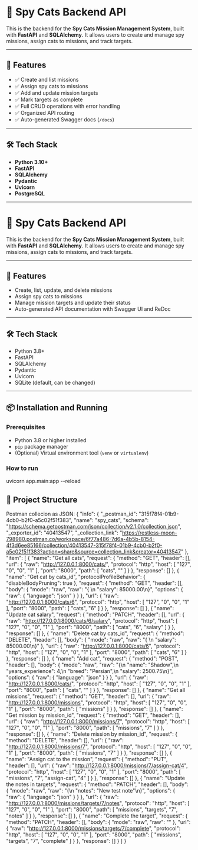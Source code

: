 # 🐾 Spy Cats Backend API

This is the backend for the **Spy Cats Mission Management System**, built with **FastAPI** and **SQLAlchemy**. It allows users to create and manage spy missions, assign cats to missions, and track targets.

---

## 🚀 Features

- ✅ Create and list missions
- ✅ Assign spy cats to missions
- ✅ Add and update mission targets
- ✅ Mark targets as complete
- ✅ Full CRUD operations with error handling
- ✅ Organized API routing
- ✅ Auto-generated Swagger docs (`/docs`)

---

## 🛠 Tech Stack

- **Python 3.10+**
- **FastAPI**
- **SQLAlchemy**
- **Pydantic**
- **Uvicorn**
- **PostgreSQL**

---

# 🐾 Spy Cats Backend API

This is the backend for the **Spy Cats Mission Management System**, built with **FastAPI** and **SQLAlchemy**. It allows users to create and manage spy missions, assign cats to missions, and track targets.

---

## 🚀 Features

- Create, list, update, and delete missions
- Assign spy cats to missions
- Manage mission targets and update their status
- Auto-generated API documentation with Swagger UI and ReDoc

---

## 🛠 Tech Stack

- Python 3.8+
- FastAPI
- SQLAlchemy
- Pydantic
- Uvicorn
- SQLite (default, can be changed)

---

## 📦 Installation and Running

### Prerequisites

- Python 3.8 or higher installed
- `pip` package manager
- (Optional) Virtual environment tool (`venv` or `virtualenv`)

### How to run
uvicorn app.main:app --reload


## 📁 Project Structure
Postman collecion as JSON:
{
	"info": {
		"_postman_id": "315f78f4-01b9-4cb0-b2f0-a5c02f51f383",
		"name": "spy_cats",
		"schema": "https://schema.getpostman.com/json/collection/v2.1.0/collection.json",
		"_exporter_id": "40413547",
		"_collection_link": "https://restless-moon-798980.postman.co/workspace/6f77a486-7d6a-4b5b-8154-4f3d6ee85166/collection/40413547-315f78f4-01b9-4cb0-b2f0-a5c02f51f383?action=share&source=collection_link&creator=40413547"
	},
	"item": [
		{
			"name": "Get all cats",
			"request": {
				"method": "GET",
				"header": [],
				"url": {
					"raw": "http://127.0.0.1:8000/cats/",
					"protocol": "http",
					"host": [
						"127",
						"0",
						"0",
						"1"
					],
					"port": "8000",
					"path": [
						"cats",
						""
					]
				}
			},
			"response": []
		},
		{
			"name": "Get cat by cats_id",
			"protocolProfileBehavior": {
				"disableBodyPruning": true
			},
			"request": {
				"method": "GET",
				"header": [],
				"body": {
					"mode": "raw",
					"raw": "{ \n    \"salary\": 85000.00\n}",
					"options": {
						"raw": {
							"language": "json"
						}
					}
				},
				"url": {
					"raw": "http://127.0.0.1:8000/cats/6",
					"protocol": "http",
					"host": [
						"127",
						"0",
						"0",
						"1"
					],
					"port": "8000",
					"path": [
						"cats",
						"6"
					]
				}
			},
			"response": []
		},
		{
			"name": "Update cat salary",
			"request": {
				"method": "PATCH",
				"header": [],
				"url": {
					"raw": "http://127.0.0.1:8000/cats/6/salary",
					"protocol": "http",
					"host": [
						"127",
						"0",
						"0",
						"1"
					],
					"port": "8000",
					"path": [
						"cats",
						"6",
						"salary"
					]
				}
			},
			"response": []
		},
		{
			"name": "Delete cat by cats_id",
			"request": {
				"method": "DELETE",
				"header": [],
				"body": {
					"mode": "raw",
					"raw": "{ \n    \"salary\": 85000.00\n}"
				},
				"url": {
					"raw": "http://127.0.0.1:8000/cats/6",
					"protocol": "http",
					"host": [
						"127",
						"0",
						"0",
						"1"
					],
					"port": "8000",
					"path": [
						"cats",
						"6"
					]
				}
			},
			"response": []
		},
		{
			"name": "Add cat",
			"request": {
				"method": "POST",
				"header": [],
				"body": {
					"mode": "raw",
					"raw": "{\n  \"name\": \"Shadow\",\n  \"years_experience\": 4,\n  \"breed\": \"Persian\",\n  \"salary\": 2500.75\n}",
					"options": {
						"raw": {
							"language": "json"
						}
					}
				},
				"url": {
					"raw": "http://127.0.0.1:8000/cats/",
					"protocol": "http",
					"host": [
						"127",
						"0",
						"0",
						"1"
					],
					"port": "8000",
					"path": [
						"cats",
						""
					]
				}
			},
			"response": []
		},
		{
			"name": "Get all missions",
			"request": {
				"method": "GET",
				"header": [],
				"url": {
					"raw": "http://127.0.0.1:8000/missions",
					"protocol": "http",
					"host": [
						"127",
						"0",
						"0",
						"1"
					],
					"port": "8000",
					"path": [
						"missions"
					]
				}
			},
			"response": []
		},
		{
			"name": "Get mission by mission_id",
			"request": {
				"method": "GET",
				"header": [],
				"url": {
					"raw": "http://127.0.0.1:8000/missions/7",
					"protocol": "http",
					"host": [
						"127",
						"0",
						"0",
						"1"
					],
					"port": "8000",
					"path": [
						"missions",
						"7"
					]
				}
			},
			"response": []
		},
		{
			"name": "Delete mission by mission_id",
			"request": {
				"method": "DELETE",
				"header": [],
				"url": {
					"raw": "http://127.0.0.1:8000/missions/7",
					"protocol": "http",
					"host": [
						"127",
						"0",
						"0",
						"1"
					],
					"port": "8000",
					"path": [
						"missions",
						"7"
					]
				}
			},
			"response": []
		},
		{
			"name": "Assign cat to the mission",
			"request": {
				"method": "PUT",
				"header": [],
				"url": {
					"raw": "http://127.0.0.1:8000/missions/7/assign-cat/4",
					"protocol": "http",
					"host": [
						"127",
						"0",
						"0",
						"1"
					],
					"port": "8000",
					"path": [
						"missions",
						"7",
						"assign-cat",
						"4"
					]
				}
			},
			"response": []
		},
		{
			"name": "Update the notes in targets",
			"request": {
				"method": "PATCH",
				"header": [],
				"body": {
					"mode": "raw",
					"raw": "{\n    \"notes\": \"New test note\"\n}",
					"options": {
						"raw": {
							"language": "json"
						}
					}
				},
				"url": {
					"raw": "http://127.0.0.1:8000/missions/targets/7/notes",
					"protocol": "http",
					"host": [
						"127",
						"0",
						"0",
						"1"
					],
					"port": "8000",
					"path": [
						"missions",
						"targets",
						"7",
						"notes"
					]
				}
			},
			"response": []
		},
		{
			"name": "Complete the target",
			"request": {
				"method": "PATCH",
				"header": [],
				"body": {
					"mode": "raw",
					"raw": ""
				},
				"url": {
					"raw": "http://127.0.0.1:8000/missions/targets/7/complete",
					"protocol": "http",
					"host": [
						"127",
						"0",
						"0",
						"1"
					],
					"port": "8000",
					"path": [
						"missions",
						"targets",
						"7",
						"complete"
					]
				}
			},
			"response": []
		}
	]
}


